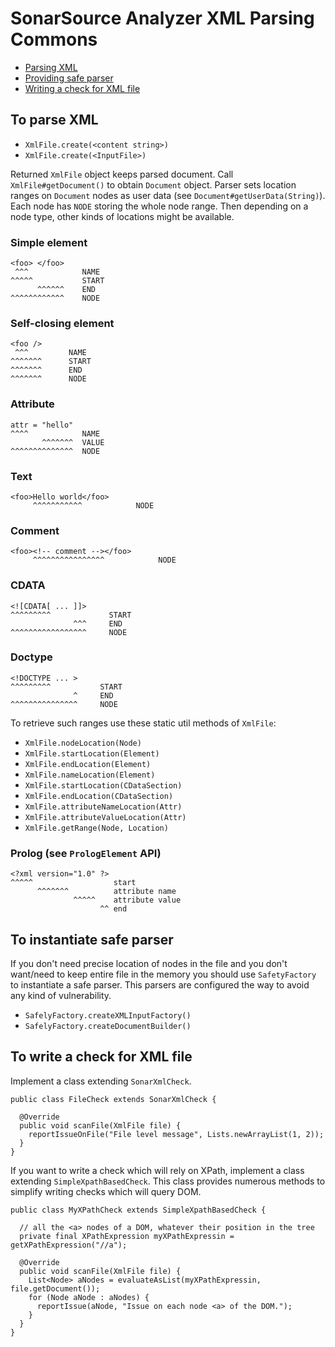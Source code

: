 SonarSource Analyzer XML Parsing Commons
=========================

* [Parsing XML](#parsing)
* [Providing safe parser](#safeParser)
* [Writing a check for XML file](#writingCheck)


## <a name="parsing"></a>To parse XML

* `XmlFile.create(<content string>)`
* `XmlFile.create(<InputFile>)`
 
Returned `XmlFile` object keeps parsed document. Call `XmlFile#getDocument()` to obtain `Document` object. Parser sets location ranges on `Document` nodes as user data (see `Document#getUserData(String)`).
Each node has `NODE` storing the whole node range.
Then depending on a node type, other kinds of locations might be available.

### Simple element
```
<foo> </foo>
 ^^^            NAME
^^^^^           START
      ^^^^^^    END
^^^^^^^^^^^^    NODE
```

### Self-closing element
```
<foo />
 ^^^         NAME
^^^^^^^      START
^^^^^^^      END
^^^^^^^      NODE
```

### Attribute
```
attr = "hello"
^^^^            NAME
       ^^^^^^^  VALUE
^^^^^^^^^^^^^^  NODE
```

### Text
```
<foo>Hello world</foo>
     ^^^^^^^^^^^            NODE
```

### Comment
```
<foo><!-- comment --></foo>
     ^^^^^^^^^^^^^^^^            NODE
```

### CDATA
```
<![CDATA[ ... ]]>
^^^^^^^^^             START
              ^^^     END
^^^^^^^^^^^^^^^^^     NODE
```

### Doctype
```
<!DOCTYPE ... >
^^^^^^^^^           START
              ^     END
^^^^^^^^^^^^^^^     NODE
```

To retrieve such ranges use these static util methods of `XmlFile`:
* `XmlFile.nodeLocation(Node)`
* `XmlFile.startLocation(Element)`
* `XmlFile.endLocation(Element)`
* `XmlFile.nameLocation(Element)`
* `XmlFile.startLocation(CDataSection)`
* `XmlFile.endLocation(CDataSection)`
* `XmlFile.attributeNameLocation(Attr)`
* `XmlFile.attributeValueLocation(Attr)`
* `XmlFile.getRange(Node, Location)`

### Prolog (see `PrologElement` API)
```
<?xml version="1.0" ?>
^^^^^                  start
      ^^^^^^^          attribute name
              ^^^^^    attribute value
                    ^^ end
```


## <a name="safeParser"></a>To instantiate safe parser
If you don't need precise location of nodes in the file and you don't want/need to keep entire file in the memory you should use `SafetyFactory` to instantiate a safe parser.
This parsers are configured the way to avoid any kind of vulnerability.
* `SafelyFactory.createXMLInputFactory()`
* `SafelyFactory.createDocumentBuilder()`

## <a name="writingCheck"></a>To write a check for XML file
Implement a class extending `SonarXmlCheck`.

```
public class FileCheck extends SonarXmlCheck {

  @Override
  public void scanFile(XmlFile file) {
    reportIssueOnFile("File level message", Lists.newArrayList(1, 2));
  }
}
```

If you want to write a check which will rely on XPath, implement a class extending `SimpleXpathBasedCheck`.
This class provides numerous methods to simplify writing checks which will query DOM.

```
public class MyXPathCheck extends SimpleXpathBasedCheck {

  // all the <a> nodes of a DOM, whatever their position in the tree
  private final XPathExpression myXPathExpressin = getXPathExpression("//a");

  @Override
  public void scanFile(XmlFile file) {
    List<Node> aNodes = evaluateAsList(myXPathExpressin, file.getDocument());
    for (Node aNode : aNodes) {
      reportIssue(aNode, "Issue on each node <a> of the DOM.");
    }
  }
}
```
